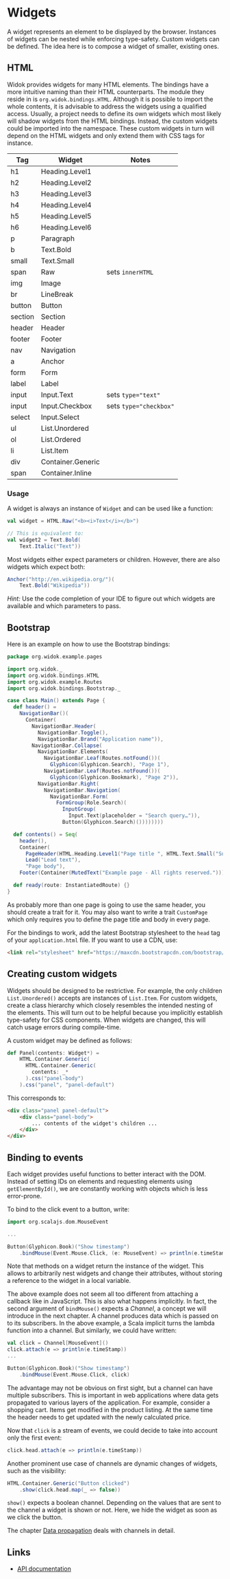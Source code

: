 # Widgets
A widget represents an element to be displayed by the browser. Instances of widgets can be nested while enforcing type-safety. Custom widgets can be defined. The idea here is to compose a widget of smaller, existing ones.

## HTML
Widok provides widgets for many HTML elements. The bindings have a more intuitive naming than their HTML counterparts. The module they reside in is ``org.widok.bindings.HTML``. Although it is possible to import the whole contents, it is advisable to address the widgets using a qualified access. Usually, a project needs to define its own widgets which most likely will shadow widgets from the HTML bindings. Instead, the custom widgets could be imported into the namespace. These custom widgets in turn will depend on the HTML widgets and only extend them with CSS tags for instance.

|   Tag   |       Widget      |          Notes           |
|---------|-------------------|--------------------------|
| h1      | Heading.Level1    |                          |
| h2      | Heading.Level2    |                          |
| h3      | Heading.Level3    |                          |
| h4      | Heading.Level4    |                          |
| h5      | Heading.Level5    |                          |
| h6      | Heading.Level6    |                          |
| p       | Paragraph         |                          |
| b       | Text.Bold         |                          |
| small   | Text.Small        |                          |
| span    | Raw               | sets ``innerHTML``       |
| img     | Image             |                          |
| br      | LineBreak         |                          |
| button  | Button            |                          |
| section | Section           |                          |
| header  | Header            |                          |
| footer  | Footer            |                          |
| nav     | Navigation        |                          |
| a       | Anchor            |                          |
| form    | Form              |                          |
| label   | Label             |                          |
| input   | Input.Text        | sets ``type="text"``     |
| input   | Input.Checkbox    | sets ``type="checkbox"`` |
| select  | Input.Select      |                          |
| ul      | List.Unordered    |                          |
| ol      | List.Ordered      |                          |
| li      | List.Item         |                          |
| div     | Container.Generic |                          |
| span    | Container.Inline  |                          |

### Usage
A widget is always an instance of ``Widget`` and can be used like a function:

```scala
val widget = HTML.Raw("<b><i>Text</i></b>")

// This is equivalent to:
val widget2 = Text.Bold(
    Text.Italic("Text"))
```

Most widgets either expect parameters or children. However, there are also widgets which expect both:

```scala
Anchor("http://en.wikipedia.org/")(
    Text.Bold("Wikipedia"))
```

*Hint:* Use the code completion of your IDE to figure out which widgets are available and which parameters to pass.

## Bootstrap
Here is an example on how to use the Bootstrap bindings:

```scala
package org.widok.example.pages

import org.widok._
import org.widok.bindings.HTML
import org.widok.example.Routes
import org.widok.bindings.Bootstrap._

case class Main() extends Page {
  def header() =
    NavigationBar()(
      Container(
        NavigationBar.Header(
          NavigationBar.Toggle(),
          NavigationBar.Brand("Application name")),
        NavigationBar.Collapse(
          NavigationBar.Elements(
            NavigationBar.Leaf(Routes.notFound())(
              Glyphicon(Glyphicon.Search), "Page 1"),
            NavigationBar.Leaf(Routes.notFound())(
              Glyphicon(Glyphicon.Bookmark), "Page 2")),
          NavigationBar.Right(
            NavigationBar.Navigation(
              NavigationBar.Form(
                FormGroup(Role.Search)(
                  InputGroup(
                    Input.Text(placeholder = "Search query…")),
                  Button(Glyphicon.Search)())))))))

  def contents() = Seq(
    header(),
    Container(
      PageHeader(HTML.Heading.Level1("Page title ", HTML.Text.Small("Subtitle"))),
      Lead("Lead text"),
      "Page body"),
    Footer(Container(MutedText("Example page - All rights reserved."))))

  def ready(route: InstantiatedRoute) {}
}
```

As probably more than one page is going to use the same header, you should create a trait for it. You may also want to write a trait ``CustomPage`` which only requires you to define the page title and body in every page.

For the bindings to work, add the latest Bootstrap stylesheet to the ``head`` tag of your ``application.html`` file. If you want to use a CDN, use:

```html
<link rel="stylesheet" href="https://maxcdn.bootstrapcdn.com/bootstrap/3.2.0/css/bootstrap.min.css">
```

## Creating custom widgets
Widgets should be designed to be restrictive. For example, the only children ``List.Unordered()`` accepts are instances of ``List.Item``. For custom widgets, create a class hierarchy which closely resembles the intended nesting of the elements. This will turn out to be helpful because you implicitly establish type-safety for CSS components. When widgets are changed, this will catch usage errors during compile-time.

A custom widget may be defined as follows:

```scala
def Panel(contents: Widget*) =
    HTML.Container.Generic(
      HTML.Container.Generic(
        contents: _*
      ).css("panel-body")
    ).css("panel", "panel-default")
```

This corresponds to:

```html
<div class="panel panel-default">
    <div class="panel-body">
        ... contents of the widget's children ...
    </div>
</div>
```

## Binding to events
Each widget provides useful functions to better interact with the DOM. Instead of setting IDs on elements and requesting elements using ``getElementById()``, we are constantly working with objects which is less error-prone.

To bind to the click event to a button, write:

```scala
import org.scalajs.dom.MouseEvent

...

Button(Glyphicon.Book)("Show timestamp")
    .bindMouse(Event.Mouse.Click, (e: MouseEvent) => println(e.timeStamp))
```

Note that methods on a widget return the instance of the widget. This allows to arbitrarily nest widgets and change their attributes, without storing a reference to the widget in a local variable.

The above example does not seem all too different from attaching a callback like in JavaScript. This is also what happens implicitly. In fact, the second argument of ``bindMouse()`` expects a *Channel*, a concept we will introduce in the next chapter. A channel produces data which is passed on to its subscribers. In the above example, a Scala implicit turns the lambda function into a channel. But similarly, we could have written:

```scala
val click = Channel[MouseEvent]()
click.attach(e => println(e.timeStamp))
...

Button(Glyphicon.Book)("Show timestamp")
    .bindMouse(Event.Mouse.Click, click)
```

The advantage may not be obvious on first sight, but a channel can have multiple subscribers. This is important in web applications where data gets propagated to various layers of the application. For example, consider a shopping cart. Items get modified in the product listing. At the same time the header needs to get updated with the newly calculated price.

Now that ``click`` is a stream of events, we could decide to take into account only the first event:

```scala
click.head.attach(e => println(e.timeStamp))
```

Another prominent use case of channels are dynamic changes of widgets, such as the visibility:

```scala
HTML.Container.Generic("Button clicked")
    .show(click.head.map(_ => false))
```

``show()`` expects a boolean channel. Depending on the values that are sent to the channel a widget is shown or not. Here, we hide the widget as soon as we click the button.

The chapter [Data propagation](DataPropagation) deals with channels in detail.

## Links
- [API documentation](http://widok.github.io/api/latest/index.html)

